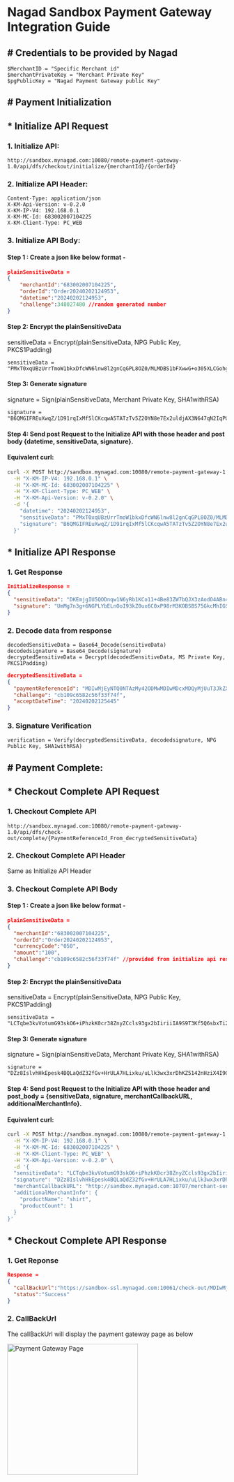 # Nagad Sandbox Payment Gateway Integration Guide

## # Credentials to be provided by Nagad

```
$MerchantID = "Specific Merchant id"
$merchantPrivateKey = "Merchant Private Key"
$pgPublicKey = "Nagad Payment Gateway public Key"
```


## #  Payment Initialization

## * Initialize API Request

### 1. Initialize API:

`http://sandbox.mynagad.com:10080/remote-payment-gateway-1.0/api/dfs/checkout/initialize/{merchantId}/{orderId}`

### 2. Initialize API Header:
  

```
Content-Type: application/json
X-KM-Api-Version: v-0.2.0
X-KM-IP-V4: 192.168.0.1
X-KM-MC-Id: 683002007104225
X-KM-Client-Type: PC_WEB
```
### 3. Initialize API Body:

#### Step 1 : Create a json like below format -
```json
plainSensitiveData = 
{
    "merchantId":"683002007104225",
    "orderId":"Order20240202124953",
    "datetime":"20240202124953",
    "challenge":348027480 //random generated number
}
```

#### Step 2: Encrypt the plainSensitiveData
sensitiveData = Encrypt(plainSensitiveData, NPG Public Key, PKCS1Padding)

```
sensitiveData = "PMxT0xqUBzUrrTmoW1bkxDfcWN6lnw8l2gnCqGPL8OZ0/MLMDBS1bFXwwG+o305XLCGohgSnhSFPA8xD0xGzQXllbgbTbbQWRyLdldJPdpvyvtbjSEkPEoCtShPvpo7oqubX105SgJ7cvxex6k8QqyJ9YSPGCjYQF1CQmJyo3ChqMO/JoWtSyc1KQKs8knKP1uzJttKF30rNzHAP1BD9AvYoda72S1WJEAMbTc34KGyy2f462m8zsTBxFYnPFqpVOBf2BQOT2QCOPly8W39/UfEhq/RqDhvxDSubmpL8YisrxHeKnEo3Br4aweouEdBx4l276AfcAx0DtfHttBtQ/Q=="
```

#### Step 3: Generate signature
signature = Sign(plainSensitiveData, Merchant Private Key,
SHA1withRSA)

```
signature = "B6QMGIFREuXwqZ/1D91rqIxMf5lCKcqwA5TATzTv5Z2OYN8e7Ex2uldjAX3N647qN2IqPUAGOV+722qGYZjfW7LWJdA6pY0buQwoZdfHqZX3zt57mXMNdEJNoBHVqEqXGXXB5Ke+U1r0kBxrocImiykHiLbAmJxvO3CR1EsFnLUhldwzRPw9WU/DL1sCh6g02mcy/z4X09CtMQbmbVdkfm3Vn3Rdy8lcPWz1tQkq/hkdMe2t/w+p6dc2hEO6wSsWwyoYOWS9X4pOYwR0ZPJfU/U+9FAcRevHoe2WdzmE7fbGjLoqs3MOgNkaWAzXxHqsw8pksGCzbVw7xUeuJxOtsw=="
```

#### Step 4: Send post Request to the Initialize API with those header and post body {datetime, sensitiveData, signature}. 

#### Equivalent curl: 

```bash
curl -X POST http://sandbox.mynagad.com:10080/remote-payment-gateway-1.0/api/dfs/check-out/initialize/683002007104225/Order20240202124953 \
  -H "X-KM-IP-V4: 192.168.0.1" \
  -H "X-KM-MC-Id: 683002007104225" \
  -H "X-KM-Client-Type: PC_WEB" \
  -H "X-KM-Api-Version: v-0.2.0" \
  -d '{
    "datetime": "20240202124953",
    "sensitiveData": "PMxT0xqUBzUrrTmoW1bkxDfcWN6lnw8l2gnCqGPL8OZ0/MLMDBS1bFXwwG+o305XLCGohgSnhSFPA8xD0xGzQXllbgbTbbQWRyLdldJPdpvyvtbjSEkPEoCtShPvpo7oqubX105SgJ7cvxex6k8QqyJ9YSPGCjYQF1CQmJyo3ChqMO/JoWtSyc1KQKs8knKP1uzJttKF30rNzHAP1BD9AvYoda72S1WJEAMbTc34KGyy2f462m8zsTBxFYnPFqpVOBf2BQOT2QCOPly8W39/UfEhq/RqDhvxDSubmpL8YisrxHeKnEo3Br4aweouEdBx4l276AfcAx0DtfHttBtQ/Q==",
    "signature": "B6QMGIFREuXwqZ/1D91rqIxMf5lCKcqwA5TATzTv5Z2OYN8e7Ex2uldjAX3N647qN2IqPUAGOV+722qGYZjfW7LWJdA6pY0buQwoZdfHqZX3zt57mXMNdEJNoBHVqEqXGXXB5Ke+U1r0kBxrocImiykHiLbAmJxvO3CR1EsFnLUhldwzRPw9WU/DL1sCh6g02mcy/z4X09CtMQbmbVdkfm3Vn3Rdy8lcPWz1tQkq/hkdMe2t/w+p6dc2hEO6wSsWwyoYOWS9X4pOYwR0ZPJfU/U+9FAcRevHoe2WdzmE7fbGjLoqs3MOgNkaWAzXxHqsw8pksGCzbVw7xUeuJxOtsw=="
  }'

```

## * Initialize API Response

### 1. Get Response
```json
InitializeResponse = 
{
  "sensitiveData": "DKEmjgIU5QODnqw1N6yRb1KCo11+4Be83ZW7bQJX3zAodO4ABn4WRFkvjsz11tYwCmx1vpFmTSgKfWEY7APVYmxoB9zT+M4QRQ1H3DGvTxr7w/EJxK4HDV4UfUTlp5lCHh/lkBaVrNDWsEKa0Qp8Kxj6TlNQ1X8UFE2T/QU8wY63XTHmWCj2bhfGGrW+5WUzpJ1ofszee3QC+WRj8/BUT+j1AbTSqv2/frLg16gh/QJYxIxHdvNu0zV7ai4KO+oCuFZXMebvwGXNac5GHlfa3OZRwihG1gphdeeF1yhphGK6uo/t7DgcUwWDJq5RMkMe7fIU59ce8KTVFxiqBoosQw==",
  "signature": "UmMg7n3g+6NGPLYbELnOoI93kZ0ux6C0xP98rM3KOBSBS75GkcMhIGSDqaX5V+wmuk6SvcRAa1+250rnpO9oaZsOkPuk5hO+gQEe7gHNUrcK2d5XwJSr6VTkRv/fJJiAzPtNNmgC1aHFPj2J+jEGDiL/38aNu9CatrC3rG3urscXwPlafp77bdnDX344cFw2CmhHOQ1jnFKxWVZvIgAYu10rwnGIUU/7SgDgCper7KSd3v9/Smlrm3aOJT6sjAcjnfMg1F+3tdoCQfXbK5am/MOCx8vGUfRk/BoOz9uxaHCC9Z32+spAhj0rRie2GaEPQjvaJkWpQwKvLA+6vC7YHA=="
}
```
### 2. Decode data from response
```
decodedSensitiveData = Base64_Decode(sensitiveData)
decodedsignature = Base64_Decode(signature)
decryptedSensitiveData = Decrypt(decodedSensitiveData, MS Private Key, PKCS1Padding)
```

```json
decryptedSensitiveData = 
{
  "paymentReferenceId": "MDIwMjEyNTQ0NTAzMy42ODMwMDIwMDcxMDQyMjUuT3JkZXIyMDI0MDIwMjEyNDk1My5jYjEwOWM2NTgyYzU2ZjMzZjc0Zg==",
  "challenge": "cb109c6582c56f33f74f",
  "acceptDateTime": "20240202125445"
}
```

### 3. Signature Verification
```
verification = Verify(decryptedSensitiveData, decodedsignature, NPG Public Key, SHA1withRSA)
```

## #  Payment Complete:

## * Checkout Complete API Request
### 1. Checkout Complete API

`http://sandbox.mynagad.com:10080/remote-payment-gateway-1.0/api/dfs/check-out/complete/{PaymentReferenceId_From_decryptedSensitiveData}`

### 2. Checkout Complete API Header
 Same as Initialize API Header

### 3. Checkout Complete API Body
  
#### Step 1 : Create a json like below format -
```json
plainSensitiveData = 
{
  "merchantId":"683002007104225",
  "orderId":"Order20240202124953",
  "currencyCode":"050",
  "amount":"100",
  "challenge":"cb109c6582c56f33f74f" //provided from initialize api response
}
```
#### Step 2: Encrypt the plainSensitiveData
sensitiveData = Encrypt(plainSensitiveData, NPG
Public Key, PKCS1Padding)

```
sensitiveData = "LCTqbe3kvVotumG93skO6+iPhzkK0cr38ZnyZCcls93gx2bIiriiIA9S9T3Kf5Q6sbxTi2tx0Kx5BI16dARxQw52sOnlHLiGOHL9Sc1SPpj7WMSrFfL/N5kk9MJQ2iUxSUpRceNDKc/PniuoVro+Jpey3Y+Y0Wx1TwolkmAuSjaONMJf+WVmtoUvS7LFwkm4Mbu74PMsrxM+i80yMmumcuCNKerTp4UhZ9hXwD2sbRGevfmcavjDwShlK4+IatZLNQe9uxn9MZ6RfFH3M0vEqcYywd/qfKye0OLE3PlslOZRK2JALWJDdr4ItvllBfIzSMTmnQ97hT2/uLKQk2jSTA=="
```

#### Step 3: Generate signature
 signature = Sign(plainSensitiveData, Merchant Private Key,
SHA1withRSA)

```
signature = "DZz8IslvhHkEpesk4BQLaQdZ32fGv+HrULA7HLixku/uLlk3wx3xrDhKZ5142nHziX4I9G4fGF7sS8qGwl9I85GkVIS4bznBHhcP2wCifK5wT4pJ5HX1rn0veA+7OrZ89Y/61kMk+wFeX0s/88HbZwusE1zbMOPG8AwtG7UDX1QOyxXfH9ucNLQEFZ9S1ouR9WDsiWZN+GLep5oYLFiLDjOoSR4QSdNTTtJaJXz/ymr8JW3bXKmUlTPNiGY7ko/R/i55V5T0/HULXdtw2vDRkDslwfsfBKOAO2uDiL88NxzADdoZFtAWBeI9XNZOnKdAhKjI1NKXFrzbEsxQncqDTQ=="
```

#### Step 4: Send post Request to the Initialize API with those header and post_body = {sensitiveData, signature, merchantCallbackURL, additionalMerchantInfo}. 

#### Equivalent curl: 
```bash
curl -X POST http://sandbox.mynagad.com:10080/remote-payment-gateway-1.0/api/dfs/check-out/complete/MDIwMjEyNTQ0NTAzMy42ODMwMDIwMDcxMDQyMjUuT3JkZXIyMDI0MDIwMjEyNDk1My5jYjEwOWM2NTgyYzU2ZjMzZjc0Zg== \
  -H "X-KM-IP-V4: 192.168.0.1" \
  -H "X-KM-MC-Id: 683002007104225" \
  -H "X-KM-Client-Type: PC_WEB" \
  -H "X-KM-Api-Version: v-0.2.0" \
  -d '{
  "sensitiveData": "LCTqbe3kvVotumG93skO6+iPhzkK0cr38ZnyZCcls93gx2bIiriiIA9S9T3Kf5Q6sbxTi2tx0Kx5BI16dARxQw52sOnlHLiGOHL9Sc1SPpj7WMSrFfL/N5kk9MJQ2iUxSUpRceNDKc/PniuoVro+Jpey3Y+Y0Wx1TwolkmAuSjaONMJf+WVmtoUvS7LFwkm4Mbu74PMsrxM+i80yMmumcuCNKerTp4UhZ9hXwD2sbRGevfmcavjDwShlK4+IatZLNQe9uxn9MZ6RfFH3M0vEqcYywd/qfKye0OLE3PlslOZRK2JALWJDdr4ItvllBfIzSMTmnQ97hT2/uLKQk2jSTA==",
  "signature": "DZz8IslvhHkEpesk4BQLaQdZ32fGv+HrULA7HLixku/uLlk3wx3xrDhKZ5142nHziX4I9G4fGF7sS8qGwl9I85GkVIS4bznBHhcP2wCifK5wT4pJ5HX1rn0veA+7OrZ89Y/61kMk+wFeX0s/88HbZwusE1zbMOPG8AwtG7UDX1QOyxXfH9ucNLQEFZ9S1ouR9WDsiWZN+GLep5oYLFiLDjOoSR4QSdNTTtJaJXz/ymr8JW3bXKmUlTPNiGY7ko/R/i55V5T0/HULXdtw2vDRkDslwfsfBKOAO2uDiL88NxzADdoZFtAWBeI9XNZOnKdAhKjI1NKXFrzbEsxQncqDTQ==",
  "merchantCallbackURL": "http://sandbox.mynagad.com:10707/merchant-server/web/confirm",
  "additionalMerchantInfo": {
    "productName": "shirt",
    "productCount": 1
  }
}'
```

## * Checkout Complete API Response

### 1. Get Reponse
```json
Response = 
{
  "callBackUrl":"https://sandbox-ssl.mynagad.com:10061/check-out/MDIwMjEyNTQ0NTAzMy42ODMwMDIwMDcxMDQyMjUuT3JkZXIyMDI0MDIwMjEyNDk1My5jYjEwOWM2NTgyYzU2ZjMzZjc0Zg==",
  "status":"Success"
}
```
### 2. CallBackUrl
The callBackUrl will display the payment gateway page as below

<img src="nagad_pg.png" alt="Payment Gateway Page" width="300" >




